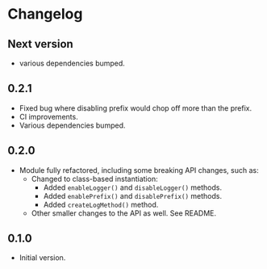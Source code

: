 # Changelog

## Next version

- various dependencies bumped.

## 0.2.1

- Fixed bug where disabling prefix would chop off more than the prefix.
- CI improvements.
- Various dependencies bumped.

## 0.2.0

- Module fully refactored, including some breaking API changes, such as:
  - Changed to class-based instantiation:
    - Added `enableLogger()` and `disableLogger()` methods.
    - Added `enablePrefix()` and `disablePrefix()` methods.
    - Added `createLogMethod()` method.
  - Other smaller changes to the API as well. See README.

## 0.1.0

- Initial version.

